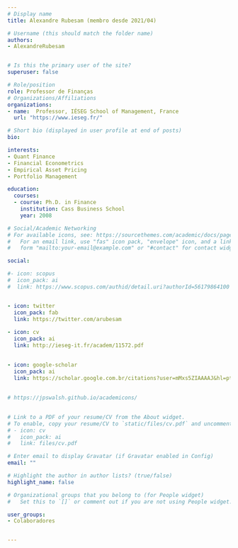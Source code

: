 ```yaml
---
# Display name
title: Alexandre Rubesam (membro desde 2021/04)

# Username (this should match the folder name)
authors:
- AlexandreRubesam


# Is this the primary user of the site?
superuser: false

# Role/position
role: Professor de Finanças
# Organizations/Affiliations
organizations:
- name:  Professor, IÉSEG School of Management, France
  url: "https://www.ieseg.fr/"

# Short bio (displayed in user profile at end of posts)
bio:

interests:
- Quant Finance
- Financial Econometrics
- Empirical Asset Pricing
- Portfolio Management

education:
  courses:
  - course: Ph.D. in Finance
    institution: Cass Business School
    year: 2008

# Social/Academic Networking
# For available icons, see: https://sourcethemes.com/academic/docs/page-builder/#icons
#   For an email link, use "fas" icon pack, "envelope" icon, and a link in the
#   form "mailto:your-email@example.com" or "#contact" for contact widget.

social:

#- icon: scopus
#  icon_pack: ai
#  link: https://www.scopus.com/authid/detail.uri?authorId=56179864100


- icon: twitter
  icon_pack: fab
  link: https://twitter.com/arubesam
  
- icon: cv
  icon_pack: ai
  link: http://ieseg-it.fr/academ/11572.pdf
 

- icon: google-scholar
  icon_pack: ai
  link: https://scholar.google.com.br/citations?user=mMxs5ZIAAAAJ&hl=pt-BR
  
  
# https://jpswalsh.github.io/academicons/

  
# Link to a PDF of your resume/CV from the About widget.
# To enable, copy your resume/CV to `static/files/cv.pdf` and uncomment the lines below.
# - icon: cv
#   icon_pack: ai
#   link: files/cv.pdf

# Enter email to display Gravatar (if Gravatar enabled in Config)
email: ""

# Highlight the author in author lists? (true/false)
highlight_name: false

# Organizational groups that you belong to (for People widget)
#   Set this to `[]` or comment out if you are not using People widget.

user_groups:
- Colaboradores


---
```


